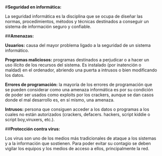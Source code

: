 #**Seguridad en informática:**

La seguridad informática es la disciplina que se ocupa de diseñar las normas, procedimientos, métodos y técnicas destinados a conseguir un sistema de información seguro y confiable.

##**Amenazas:**

**Usuarios:** causa del mayor problema ligado a la seguridad de un sistema informático.

**Programas maliciosos:** programas destinados a perjudicar o a hacer un uso ilícito de los recursos del sistema. Es instalado (por inatención o maldad) en el ordenador, abriendo una puerta a intrusos o bien modificando los datos. 

**Errores de programación:** la mayoría de los errores de programación que se pueden considerar como una amenaza informática es por su condición de poder ser usados como exploits por los crackers, aunque se dan casos donde el mal desarrollo es, en sí mismo, una amenaza.

**Intrusos:** persona que consiguen acceder a los datos o programas a los cuales no están autorizados (crackers, defacers.  hackers, script kiddie o script boy,viruxers, etc.).

##**Protección contra virus:**

Los virus son uno de los medios más tradicionales de ataque a los sistemas y a la información que sostienen. Para poder evitar su contagio se deben vigilar los equipos y los medios de acceso a ellos, principalmente la red.
